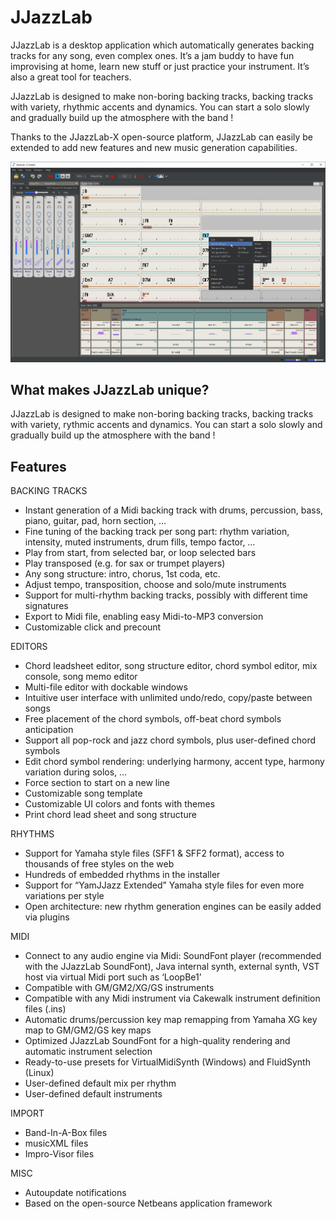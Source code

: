 # JJazzLab

JJazzLab is a desktop application which automatically generates backing tracks for any song, even complex ones. It’s a jam buddy to have fun improvising at home, learn new stuff or just practice your instrument. It’s also a great tool for teachers.  

JJazzLab is designed to make non-boring backing tracks, backing tracks with variety, rhythmic accents and dynamics. You can start a solo slowly and gradually build up the atmosphere with the band !

Thanks to the JJazzLab-X open-source platform,  JJazzLab can easily be extended to add new features and new music generation capabilities.  

![](../../.gitbook/assets/jjazzlabscreenshot.png)

## What makes JJazzLab unique? <a id="features"></a>

JJazzLab is designed to make non-boring backing tracks, backing tracks with variety, rythmic accents and dynamics. You can start a solo slowly and gradually build up the atmosphere with the band !

## Features <a id="features"></a>

BACKING TRACKS

* Instant generation of a Midi backing track with drums, percussion, bass, piano, guitar, pad, horn section, …
* Fine tuning of the backing track per song part: rhythm variation, intensity, muted instruments, drum fills, tempo factor, …
* Play from start, from selected bar, or loop selected bars
* Play transposed \(e.g. for sax or trumpet players\)
* Any song structure: intro, chorus, 1st coda, etc.
* Adjust tempo, transposition, choose and solo/mute instruments
* Support for multi-rhythm backing tracks, possibly with different time signatures
* Export to Midi file, enabling easy Midi-to-MP3 conversion
* Customizable click and precount

EDITORS

* Chord leadsheet editor, song structure editor, chord symbol editor, mix console, song memo editor
* Multi-file editor with dockable windows
* Intuitive user interface with unlimited undo/redo, copy/paste between songs
* Free placement of the chord symbols, off-beat chord symbols anticipation
* Support all pop-rock and jazz chord symbols, plus user-defined chord symbols
* Edit chord symbol rendering: underlying harmony, accent type, harmony variation during solos, …
* Force section to start on a new line
* Customizable song template
* Customizable UI colors and fonts with themes
* Print chord lead sheet and song structure

RHYTHMS

* Support for Yamaha style files \(SFF1 & SFF2 format\), access to thousands of free styles on the web
* Hundreds of embedded rhythms in the installer
* Support for “YamJJazz Extended” Yamaha style files for even more variations per style
* Open architecture: new rhythm generation engines can be easily added via plugins

MIDI

* Connect to any audio engine via Midi: SoundFont player \(recommended with the JJazzLab SoundFont\), Java internal synth, external synth, VST host via virtual Midi port such as ‘LoopBe1’
* Compatible with GM/GM2/XG/GS instruments
* Compatible with any Midi instrument via Cakewalk instrument definition files \(.ins\)
* Automatic drums/percussion key map remapping from Yamaha XG key map to GM/GM2/GS key maps
* Optimized JJazzLab SoundFont for a high-quality rendering and automatic instrument selection
* Ready-to-use presets for VirtualMidiSynth \(Windows\) and FluidSynth \(Linux\)
* User-defined default mix per rhythm
* User-defined default instruments

IMPORT

* Band-In-A-Box files
* musicXML files
* Impro-Visor files

MISC

* Autoupdate notifications
* Based on the open-source Netbeans application framework

